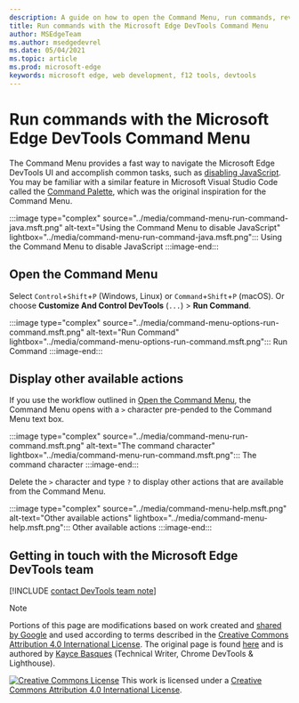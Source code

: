 ```yaml
---
description: A guide on how to open the Command Menu, run commands, review other actions, and more.
title: Run commands with the Microsoft Edge DevTools Command Menu
author: MSEdgeTeam
ms.author: msedgedevrel
ms.date: 05/04/2021
ms.topic: article
ms.prod: microsoft-edge
keywords: microsoft edge, web development, f12 tools, devtools
---
```

<!-- Copyright Kayce Basques

   Licensed under the Apache License, Version 2.0 (the "License");
   you may not use this file except in compliance with the License.
   You may obtain a copy of the License at

       https://www.apache.org/licenses/LICENSE-2.0

   Unless required by applicable law or agreed to in writing, software
   distributed under the License is distributed on an "AS IS" BASIS,
   WITHOUT WARRANTIES OR CONDITIONS OF ANY KIND, either express or implied.
   See the License for the specific language governing permissions and
   limitations under the License.  -->
# Run commands with the Microsoft Edge DevTools Command Menu

The Command Menu provides a fast way to navigate the Microsoft Edge DevTools UI and accomplish common tasks, such as [disabling JavaScript][JavascriptDisable].  You may be familiar with a similar feature in Microsoft Visual Studio Code called the [Command Palette][VisualStudioCodeUICommandPalette], which was the original inspiration for the Command Menu.

:::image type="complex" source="../media/command-menu-run-command-java.msft.png" alt-text="Using the Command Menu to disable JavaScript" lightbox="../media/command-menu-run-command-java.msft.png":::
   Using the Command Menu to disable JavaScript
:::image-end:::

## Open the Command Menu

Select `Control`+`Shift`+`P` \(Windows, Linux\) or `Command`+`Shift`+`P` \(macOS\). Or choose **Customize And Control DevTools** \(`...`\) > **Run Command**.

:::image type="complex" source="../media/command-menu-options-run-command.msft.png" alt-text="Run Command" lightbox="../media/command-menu-options-run-command.msft.png":::
   Run Command
:::image-end:::

## Display other available actions

If you use the workflow outlined in [Open the Command Menu](#open-the-command-menu), the Command Menu opens with a `>` character pre-pended to the Command Menu text box.

:::image type="complex" source="../media/command-menu-run-command.msft.png" alt-text="The command character" lightbox="../media/command-menu-run-command.msft.png":::
   The command character
:::image-end:::

Delete the `>` character and type `?` to display other actions that are available from the Command Menu.

:::image type="complex" source="../media/command-menu-help.msft.png" alt-text="Other available actions" lightbox="../media/command-menu-help.msft.png":::
   Other available actions
:::image-end:::

## Getting in touch with the Microsoft Edge DevTools team

[!INCLUDE [contact DevTools team note](../includes/contact-devtools-team-note.md)]

<!-- links -->

[JavascriptDisable]: ../javascript/disable.md "Disable JavaScript With Microsoft Edge DevTools | Microsoft Docs"

[VisualStudioCodeUICommandPalette]: https://code.visualstudio.com/docs/getstarted/userinterface#_command-palette "Command palette - Visual Studio Code UI"

> [!NOTE]
> Portions of this page are modifications based on work created and [shared by Google][GoogleSitePolicies] and used according to terms described in the [Creative Commons Attribution 4.0 International License][CCA4IL].
> The original page is found [here](https://developers.google.com/web/tools/chrome-devtools/command-menu/index) and is authored by [Kayce Basques][KayceBasques] \(Technical Writer, Chrome DevTools \& Lighthouse\).

[![Creative Commons License][CCby4Image]][CCA4IL]
This work is licensed under a [Creative Commons Attribution 4.0 International License][CCA4IL].

[CCA4IL]: https://creativecommons.org/licenses/by/4.0
[CCby4Image]: https://i.creativecommons.org/l/by/4.0/88x31.png
[GoogleSitePolicies]: https://developers.google.com/terms/site-policies
[KayceBasques]: https://developers.google.com/web/resources/contributors#kayce-basques
